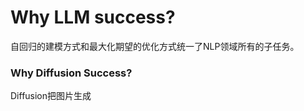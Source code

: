 
# Why LLM success?

自回归的建模方式和最大化期望的优化方式统一了NLP领域所有的子任务。 

### Why Diffusion Success?

Diffusion把图片生成